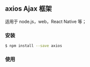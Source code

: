 ## axios Ajax 框架
适用于 node.js，web，React Native 等；
### 安装
```sh
$ npm install --save axios
```
### 使用
```javascript
```

